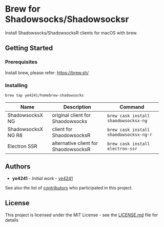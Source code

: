 # Brew for Shadowsocks/Shadowsocksr

Install Shadowsocks/ShadowsocksR clients for macOS with brew.

## Getting Started

### Prerequisites

Install brew, please refer: https://brew.sh/

### Installing

```
brew tap ye4241/homebrew-shadowsocks
```

| Name               | Description                          | Command                                |
| ------------------ | ------------------------------------ | -------------------------------------- |
| ShadowsocksX NG    | original client for Shaodowsocks     | `brew cask install shaodowsocksx-ng`   |
| ShadowsocksX NG R8 | client for ShaodowsocksR             | `brew cask install shaodowsocksx-ng-r` |
| Electron SSR       | alternative client for ShaodowsocksR | `brew cask install electron-ssr`       |

## Authors

- **ye4241** - _Initial work_ - [ye4241](https://github.com/ye4241)

See also the list of [contributors](https://github.com/ye4241/homebrew-shadowsocks/contributors) who participated in this project.

## License

This project is licensed under the MIT License - see the [LICENSE.md](LICENSE.md) file for details
